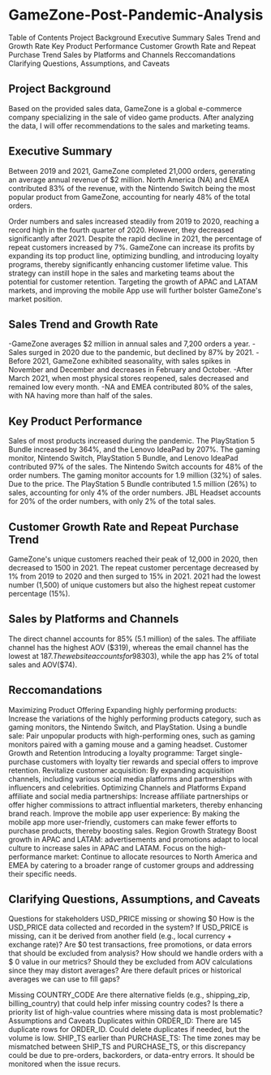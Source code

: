 # GameZone-Post-Pandemic-Analysis
Table of Contents
Project Background
Executive Summary
Sales Trend and Growth Rate
Key Product Performance
Customer Growth Rate and Repeat Purchase Trend
Sales by Platforms and Channels
Reccomandations
Clarifying Questions, Assumptions, and Caveats


## Project Background
Based on the provided sales data, GameZone is a global e-commerce company specializing in the sale of video game products. After analyzing the data, I will offer recommendations to the sales and marketing teams.

## Executive Summary
Between 2019 and 2021, GameZone completed 21,000 orders, generating an average annual revenue of $2 million. North America (NA) and EMEA contributed 83% of the revenue, with the Nintendo Switch being the most popular product from GameZone, accounting for nearly 48% of the total orders.

Order numbers and sales increased steadily from 2019 to 2020, reaching a record high in the fourth quarter of 2020. However, they decreased significantly after 2021.
Despite the rapid decline in 2021, the percentage of repeat customers increased by 7%. GameZone can increase its profits by expanding its top product line, optimizing bundling, and introducing loyalty programs, thereby significantly enhancing customer lifetime value. This strategy can instill hope in the sales and marketing teams about the potential for customer retention. Targeting the growth of APAC and LATAM markets, and improving the mobile App use will further bolster GameZone's market position.

## Sales Trend and Growth Rate
-GameZone averages $2 million in annual sales and  7,200 orders a year.
-Sales surged in 2020 due to the pandemic, but declined by 87% by 2021.
-Before 2021, GameZone exhibited seasonality, with sales spikes in November and December and decreases in February and October.
-After March 2021, when most physical stores reopened, sales decreased and remained low every month.
-NA and EMEA contributed 80% of the sales, with NA having more than half of the sales.
## Key Product Performance
Sales of most products increased during the pandemic. The PlayStation 5 Bundle increased by 364%, and the Lenovo IdeaPad by 207%.
The gaming monitor, Nintendo Switch, PlayStation 5 Bundle, and Lenovo IdeaPad contributed 97% of the sales.
The Nintendo Switch accounts for 48% of the order numbers.
The gaming monitor accounts for 1.9 million (32%) of sales.
Due to the price. The PlayStation 5 Bundle contributed 1.5 million (26%) to sales, accounting for only 4% of the order numbers. JBL Headset accounts for 20% of the order numbers, with only 2% of the total sales.
## Customer Growth Rate and Repeat Purchase Trend
GameZone's unique customers reached their peak of 12,000 in 2020, then decreased to 1500 in 2021.
The repeat customer percentage decreased by 1% from 2019 to 2020 and then surged to 15% in 2021.
2021 had the lowest number (1,500) of unique customers but also the highest repeat customer percentage (15%).
## Sales by Platforms and Channels
The direct channel accounts for 85% (5.1 million) of the sales.
The affiliate channel has the highest AOV ($319), whereas the email channel has the lowest at $187.
The website accounts for 98% (5.9 million) of the sales, with AOV($303), while the app has 2% of total sales and AOV($74).
## Reccomandations
Maximizing Product Offering
Expanding highly performing products: Increase the variations of the highly performing products category, such as gaming monitors, the Nintendo Switch, and PlayStation.
Using a bundle sale: Pair unpopular products with high-performing ones, such as gaming monitors paired with a gaming mouse and a gaming headset.
 Customer Growth and Retention
Introducing a loyalty programme: Target single-purchase customers with loyalty tier rewards and special offers to improve retention.
Revitalize customer acquisition: By expanding acquisition channels, including various social media platforms and partnerships with influencers and celebrities.
Optimizing Channels and Platforms
Expand affiliate and social media partnerships: Increase affiliate partnerships or offer higher commissions to attract influential marketers, thereby enhancing brand reach.
Improve the mobile app user experience: By making the mobile app more user-friendly, customers can make fewer efforts to purchase products, thereby boosting sales.
Region Growth Strategy
Boost growth in APAC and LATAM: advertisements and promotions adapt to local culture to increase sales in APAC and LATAM.
Focus on the high-performance market: Continue to allocate resources to North America and EMEA by catering to a broader range of customer groups and addressing their specific needs.
## Clarifying Questions, Assumptions, and Caveats
Questions for stakeholders
USD_PRICE missing or showing $0
 How is the USD_PRICE data collected and recorded in the system?
If USD_PRICE is missing, can it be derived from another field (e.g., local currency + exchange rate)?
Are $0 test transactions, free promotions, or data errors that should be excluded from analysis?
How should we handle orders with a $ 0 value in our metrics? Should they be excluded from AOV calculations since they may distort averages?
Are there default prices or historical averages we can use to fill gaps?

Missing COUNTRY_CODE
Are there alternative fields (e.g., shipping_zip, billing_country) that could help infer missing country codes?
Is there a priority list of high-value countries where missing data is most problematic?
Assumptions and Caveats
Duplicates within ORDER_ID: There are 145 duplicate rows for ORDER_ID. Could delete duplicates if needed, but the volume is low.
SHIP_TS earlier than PURCHASE_TS: The time zones may be mismatched between SHIP_TS and PURCHASE_TS, or this discrepancy could be due to pre-orders, backorders, or data-entry errors. It should be monitored when the issue recurs.

